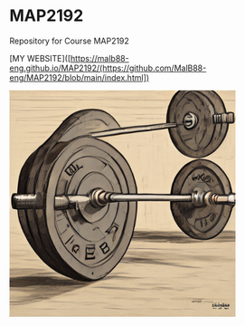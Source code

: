 # MAP2192
Repository for Course MAP2192

[MY WEBSITE]([https://malb88-eng.github.io/MAP2192/(https://github.com/MalB88-eng/MAP2192/blob/main/index.html])

<img src ="https://raw.githubusercontent.com/MalB88-eng/MAP2192/main/Barbell.png" width = 400>
